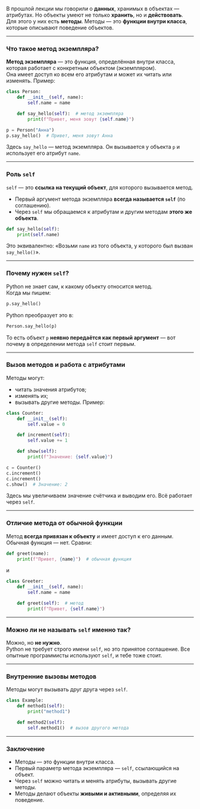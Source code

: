 В прошлой лекции мы говорили о **данных**, хранимых в объектах — атрибутах. Но объекты умеют не только **хранить**, но и **действовать**. Для этого у них есть **методы**.
Методы — это **функции внутри класса**, которые описывают поведение объектов.

---
### Что такое метод экземпляра?
**Метод экземпляра** — это функция, определённая внутри класса, которая работает с конкретным объектом (экземпляром).  
Она имеет доступ ко всем его атрибутам и может их читать или изменять.
Пример:
```python
class Person:
    def __init__(self, name):
        self.name = name

    def say_hello(self):  # метод экземпляра
        print(f"Привет, меня зовут {self.name}")

p = Person("Анна")
p.say_hello()  # Привет, меня зовут Анна
```
Здесь `say_hello` — метод экземпляра. Он вызывается у объекта `p` и использует его атрибут `name`.

---
### Роль `self`
`self` — это **ссылка на текущий объект**, для которого вызывается метод.
- Первый аргумент метода экземпляра **всегда называется `self`** (по соглашению).
- Через `self` мы обращаемся к атрибутам и другим методам **этого же объекта**.
```python
def say_hello(self):
    print(self.name)
```
Это эквивалентно: «Возьми `name` из того объекта, у которого был вызван `say_hello()`».

---
### Почему нужен `self`?
Python не знает сам, к какому объекту относится метод.  
Когда мы пишем:
```python
p.say_hello()
```
Python преобразует это в:
```python
Person.say_hello(p)
```
То есть объект `p` **неявно передаётся как первый аргумент** — вот почему в определении метода `self` стоит первым.

---
### Вызов методов и работа с атрибутами
Методы могут:
- читать значения атрибутов;
- изменять их;
- вызывать другие методы.
Пример:
```python
class Counter:
    def __init__(self):
        self.value = 0

    def increment(self):
        self.value += 1

    def show(self):
        print(f"Значение: {self.value}")

c = Counter()
c.increment()
c.increment()
c.show()  # Значение: 2
```
Здесь мы увеличиваем значение счётчика и выводим его. Всё работает через `self`.

---
### Отличие метода от обычной функции
Метод **всегда привязан к объекту** и имеет доступ к его данным.  
Обычная функция — нет.
Сравни:
```python
def greet(name):
    print(f"Привет, {name}")  # обычная функция
```
и
```python
class Greeter:
    def __init__(self, name):
        self.name = name

    def greet(self):  # метод
        print(f"Привет, {self.name}")
```

---
### Можно ли не называть `self` именно так?
Можно, но **не нужно**.  
Python не требует строго имени `self`, но это принятое соглашение. Все опытные программисты используют `self`, и тебе тоже стоит.

---
### Внутренние вызовы методов
Методы могут вызывать друг друга через `self`.
```python
class Example:
    def method1(self):
        print("method1")

    def method2(self):
        self.method1()  # вызов другого метода
```

---
### Заключение
- Методы — это функции внутри класса.
- Первый параметр метода экземпляра — `self`, ссылающийся на объект.
- Через `self` можно читать и менять атрибуты, вызывать другие методы.
- Методы делают объекты **живыми и активными**, определяя их поведение.
